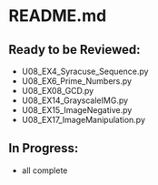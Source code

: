 # README.md
## Ready to be Reviewed:
* U08_EX4_Syracuse_Sequence.py
* U08_EX6_Prime_Numbers.py
* U08_EX08_GCD.py
* U08_EX14_GrayscaleIMG.py
* U08_EX15_ImageNegative.py
* U08_EX17_ImageManipulation.py
## In Progress:
* all complete

